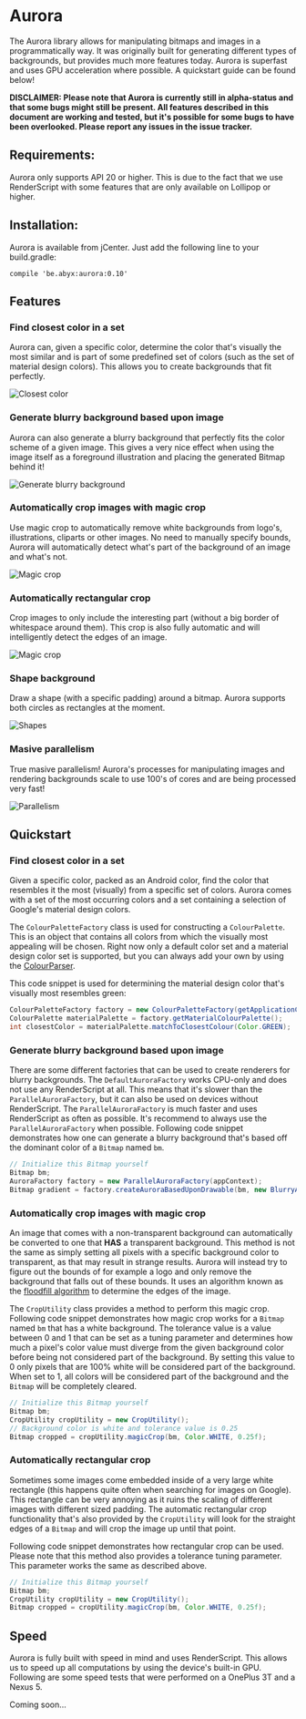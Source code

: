 # Aurora
The Aurora library allows for manipulating bitmaps and images in a programmatically way. It was originally built for generating different types of backgrounds, but provides much more features today. Aurora is superfast and uses GPU acceleration where possible. A quickstart guide can be found below!

**DISCLAIMER: Please note that Aurora is currently still in alpha-status and that some bugs might still be present. All features described in this document are working and tested, but it's possible for some bugs to have been overlooked. Please report any issues in the issue tracker.**

## Requirements:
Aurora only supports API 20 or higher. This is due to the fact that we use RenderScript with some features that are only available on Lollipop or higher.

## Installation:
Aurora is available from jCenter. Just add the following line to your build.gradle:

```
compile 'be.abyx:aurora:0.10'
```

## Features
###  Find closest color in a set
Aurora can, given a specific color, determine the color that's visually the most similar and is part of some predefined set of colors (such as the set of material design colors). This allows you to create backgrounds that fit perfectly.

![Closest color](https://raw.githubusercontent.com/AbyxBelgium/Aurora/master/documentation/readme/color_matcher.png)
### Generate blurry background based upon image
Aurora can also generate a blurry background that perfectly fits the color scheme of a given image. This gives a very nice effect when using the image itself as a foreground illustration and placing the generated Bitmap behind it!

![Generate blurry background](https://raw.githubusercontent.com/AbyxBelgium/Aurora/master/documentation/readme/blurry_background_generation.png)
### Automatically crop images with magic crop
Use magic crop to automatically remove white backgrounds from logo's, illustrations, cliparts or other images. No need to manually specify bounds, Aurora will automatically detect what's part of the background of an image and what's not.

![Magic crop](https://raw.githubusercontent.com/AbyxBelgium/Aurora/master/documentation/readme/magic_crop.png)
### Automatically rectangular crop
Crop images to only include the interesting part (without a big border of whitespace around them). This crop is also fully automatic and will intelligently detect the edges of an image.

![Magic crop](https://raw.githubusercontent.com/AbyxBelgium/Aurora/master/documentation/readme/crop_rectangular.png)
### Shape background
Draw a shape (with a specific padding) around a bitmap. Aurora supports both circles as rectangles at the moment.

![Shapes](https://raw.githubusercontent.com/AbyxBelgium/Aurora/master/documentation/readme/render_shape.png)
### Masive parallelism
True masive parallelism! Aurora's processes for manipulating images and rendering backgrounds scale to use 100's of cores and are being processed very fast!

![Parallelism](https://github.com/AbyxBelgium/Aurora/blob/master/documentation/readme/parallelism.png?raw=true)
## Quickstart
### Find closest color in a set
Given a specific color, packed as an Android color, find the color that resembles it the most (visually) from a specific set of colors. Aurora comes with a set of the most occurring colors and a set containing a selection of Google's material design colors.

The `ColourPaletteFactory` class is used for constructing a `ColourPalette`. This is an object that contains all colors from which the visually most appealing will be chosen. Right now only a default color set and a material design color set is supported, but you can always add your own by using the [ColourParser](https://github.com/AbyxBelgium/Aurora/wiki/ColourParser).

This code snippet is used for determining the material design color that's visually most resembles green:
```java
ColourPaletteFactory factory = new ColourPaletteFactory(getApplicationContext());
ColourPalette materialPalette = factory.getMaterialColourPalette();
int closestColor = materialPalette.matchToClosestColour(Color.GREEN);
```

### Generate blurry background based upon image
There are some different factories that can be used to create renderers for blurry backgrounds. The `DefaultAuroraFactory` works CPU-only and does not use any RenderScript at all. This means that it's slower than the `ParallelAuroraFactory`, but it can also be used on devices without RenderScript. The `ParallelAuroraFactory` is much faster and uses RenderScript as often as possible. It's recommend to always use the `ParallelAuroraFactory` when possible. Following code snippet demonstrates how one can generate a blurry background that's based off the dominant color of a `Bitmap` named `bm`.

```java
// Initialize this Bitmap yourself
Bitmap bm;
AuroraFactory factory = new ParallelAuroraFactory(appContext);
Bitmap gradient = factory.createAuroraBasedUponDrawable(bm, new BlurryAurora(appContext), 1200, 1920);
```

### Automatically crop images with magic crop
An image that comes with a non-transparent background can automatically be converted to one that **HAS** a transparent background. This method is not the same as simply setting all pixels with a specific background color to transparent, as that may result in strange results. Aurora will instead try to figure out the bounds of for example a logo and only remove the background that falls out of these bounds. It uses an algorithm known as the [floodfill algorithm](https://en.wikipedia.org/wiki/Flood_fill) to determine the edges of the image.

The `CropUtility` class provides a method to perform this magic crop. Following code snippet demonstrates how magic crop works for a `Bitmap` named `bm` that has a white background. The tolerance value is a value between 0 and 1 that can be set as a tuning parameter and determines how much a pixel's color value must diverge from the given background color before being not considered part of the background. By setting this value to 0 only pixels that are 100% white will be considered part of the background. When set to 1, all colors will be considered part of the background and the `Bitmap` will be completely cleared.

```java
// Initialize this Bitmap yourself
Bitmap bm;
CropUtility cropUtility = new CropUtility();
// Background color is white and tolerance value is 0.25
Bitmap cropped = cropUtility.magicCrop(bm, Color.WHITE, 0.25f);
```

### Automatically rectangular crop
Sometimes some images come embedded inside of a very large white rectangle (this happens quite often when searching for images on Google). This rectangle can be very annoying as it ruins the scaling of different images with different sized padding. The automatic rectangular crop functionality that's also provided by the `CropUtility` will look for the straight edges of a `Bitmap` and will crop the image up until that point.

Following code snippet demonstrates how rectangular crop can be used. Please note that this method also provides a tolerance tuning parameter. This parameter works the same as described above.

```java
// Initialize this Bitmap yourself
Bitmap bm;
CropUtility cropUtility = new CropUtility();
Bitmap cropped = cropUtility.magicCrop(bm, Color.WHITE, 0.25f);
```

## Speed
Aurora is fully built with speed in mind and uses RenderScript. This allows us to speed up all computations by using the device's built-in GPU. Following are some speed tests that were performed on a OnePlus 3T and a Nexus 5.

Coming soon...
